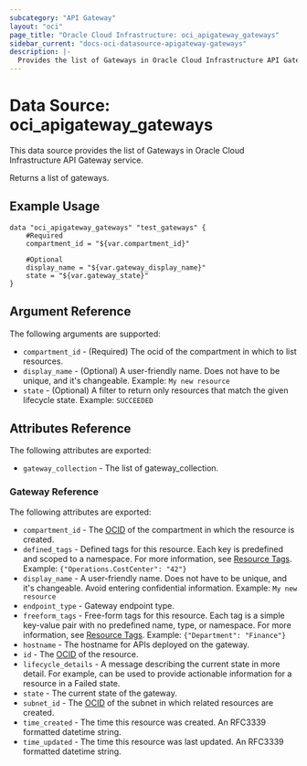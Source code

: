 ```yaml
---
subcategory: "API Gateway"
layout: "oci"
page_title: "Oracle Cloud Infrastructure: oci_apigateway_gateways"
sidebar_current: "docs-oci-datasource-apigateway-gateways"
description: |-
  Provides the list of Gateways in Oracle Cloud Infrastructure API Gateway service
---
```


# Data Source: oci_apigateway_gateways
This data source provides the list of Gateways in Oracle Cloud Infrastructure API Gateway service.

Returns a list of gateways.


## Example Usage

```hcl
data "oci_apigateway_gateways" "test_gateways" {
	#Required
	compartment_id = "${var.compartment_id}"

	#Optional
	display_name = "${var.gateway_display_name}"
	state = "${var.gateway_state}"
}
```

## Argument Reference

The following arguments are supported:

* `compartment_id` - (Required) The ocid of the compartment in which to list resources.
* `display_name` - (Optional) A user-friendly name. Does not have to be unique, and it's changeable.  Example: `My new resource`
* `state` - (Optional) A filter to return only resources that match the given lifecycle state.  Example: `SUCCEEDED`


## Attributes Reference

The following attributes are exported:

* `gateway_collection` - The list of gateway_collection.

### Gateway Reference

The following attributes are exported:

* `compartment_id` - The [OCID](https://docs.cloud.oracle.com/iaas/Content/General/Concepts/identifiers.htm) of the compartment in which the resource is created.
* `defined_tags` - Defined tags for this resource. Each key is predefined and scoped to a namespace. For more information, see [Resource Tags](https://docs.cloud.oracle.com/iaas/Content/General/Concepts/resourcetags.htm).  Example: `{"Operations.CostCenter": "42"}`
* `display_name` - A user-friendly name. Does not have to be unique, and it's changeable.  Avoid entering confidential information.  Example: `My new resource`
* `endpoint_type` - Gateway endpoint type.
* `freeform_tags` - Free-form tags for this resource. Each tag is a simple key-value pair with no predefined name, type, or namespace. For more information, see [Resource Tags](https://docs.cloud.oracle.com/iaas/Content/General/Concepts/resourcetags.htm).  Example: `{"Department": "Finance"}`
* `hostname` - The hostname for APIs deployed on the gateway.
* `id` - The [OCID](https://docs.cloud.oracle.com/iaas/Content/General/Concepts/identifiers.htm) of the resource.
* `lifecycle_details` - A message describing the current state in more detail. For example, can be used to provide actionable information for a resource in a Failed state.
* `state` - The current state of the gateway.
* `subnet_id` - The [OCID](https://docs.cloud.oracle.com/iaas/Content/General/Concepts/identifiers.htm) of the subnet in which related resources are created.
* `time_created` - The time this resource was created. An RFC3339 formatted datetime string.
* `time_updated` - The time this resource was last updated. An RFC3339 formatted datetime string.

